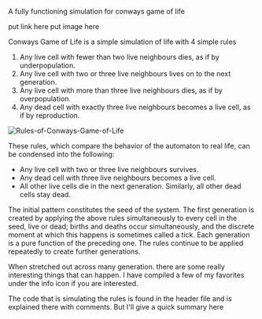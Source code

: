 A fully functioning simulation for conways game of life

put link here
put image here

Conways Game of Life is a simple simulation of life with 4 simple rules
  1. Any live cell with fewer than two live neighbours dies, as if by underpopulation.
  2. Any live cell with two or three live neighbours lives on to the next generation.
  3. Any live cell with more than three live neighbours dies, as if by overpopulation.
  4. Any dead cell with exactly three live neighbours becomes a live cell, as if by reproduction.

![Rules-of-Conways-Game-of-Life](https://user-images.githubusercontent.com/67919804/173730676-220348de-e635-410d-8bd9-1eb3cbdbbf96.png)

These rules, which compare the behavior of the automaton to real life, can be condensed into the following:
  - Any live cell with two or three live neighbours survives.
  - Any dead cell with three live neighbours becomes a live cell.
  - All other live cells die in the next generation. Similarly, all other dead cells stay dead.
  
 The initial pattern constitutes the seed of the system. The first generation is created by applying the above rules 
simultaneously to every cell in the seed, live or dead; births and deaths occur simultaneously, and the discrete moment 
at which this happens is sometimes called a tick. Each generation is a pure function of the preceding one. The 
rules continue to be applied repeatedly to create further generations. 
 
When stretched out across many generation. there are some really interesting things that can happen. I have compiled a few of my 
favorites under the info icon if you are interested.
 
 
 
The code that is simulating the rules is found in the header file and is explained there with comments. But I'll give a quick summary here
